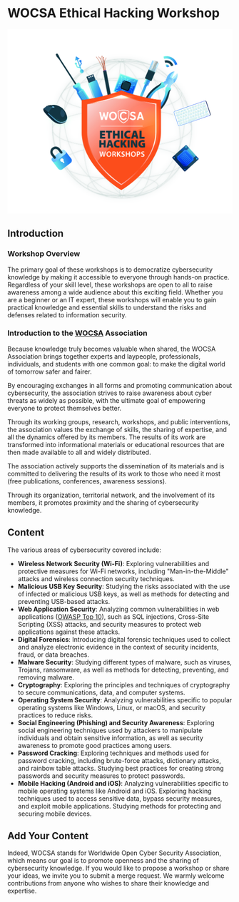 # WOCSA Ethical Hacking Workshop
![logo](WocsaEthicalHacking.jpg)

## Introduction
### Workshop Overview
The primary goal of these workshops is to democratize cybersecurity knowledge by making it accessible to everyone through hands-on practice. Regardless of your skill level, these workshops are open to all to raise awareness among a wide audience about this exciting field. Whether you are a beginner or an IT expert, these workshops will enable you to gain practical knowledge and essential skills to understand the risks and defenses related to information security.

### Introduction to the [WOCSA](https://wocsa.org/) Association
Because knowledge truly becomes valuable when shared, the WOCSA Association brings together experts and laypeople, professionals, individuals, and students with one common goal: to make the digital world of tomorrow safer and fairer.

By encouraging exchanges in all forms and promoting communication about cybersecurity, the association strives to raise awareness about cyber threats as widely as possible, with the ultimate goal of empowering everyone to protect themselves better.

Through its working groups, research, workshops, and public interventions, the association values the exchange of skills, the sharing of expertise, and all the dynamics offered by its members. The results of its work are transformed into informational materials or educational resources that are then made available to all and widely distributed.

The association actively supports the dissemination of its materials and is committed to delivering the results of its work to those who need it most (free publications, conferences, awareness sessions).

Through its organization, territorial network, and the involvement of its members, it promotes proximity and the sharing of cybersecurity knowledge.

## Content
The various areas of cybersecurity covered include:
- **Wireless Network Security (Wi-Fi)**: Exploring vulnerabilities and protective measures for Wi-Fi networks, including "Man-in-the-Middle" attacks and wireless connection security techniques.
- **Malicious USB Key Security**: Studying the risks associated with the use of infected or malicious USB keys, as well as methods for detecting and preventing USB-based attacks.
- **Web Application Security**: Analyzing common vulnerabilities in web applications ([OWASP Top 10](https://owasp.org/www-project-top-ten/)), such as SQL injections, Cross-Site Scripting (XSS) attacks, and security measures to protect web applications against these attacks.
- **Digital Forensics**: Introducing digital forensic techniques used to collect and analyze electronic evidence in the context of security incidents, fraud, or data breaches.
- **Malware Security**: Studying different types of malware, such as viruses, Trojans, ransomware, as well as methods for detecting, preventing, and removing malware.
- **Cryptography**: Exploring the principles and techniques of cryptography to secure communications, data, and computer systems.
- **Operating System Security**: Analyzing vulnerabilities specific to popular operating systems like Windows, Linux, or macOS, and security practices to reduce risks.
- **Social Engineering (Phishing) and Security Awareness**: Exploring social engineering techniques used by attackers to manipulate individuals and obtain sensitive information, as well as security awareness to promote good practices among users.
- **Password Cracking**: Exploring techniques and methods used for password cracking, including brute-force attacks, dictionary attacks, and rainbow table attacks. Studying best practices for creating strong passwords and security measures to protect passwords.
- **Mobile Hacking (Android and iOS)**: Analyzing vulnerabilities specific to mobile operating systems like Android and iOS. Exploring hacking techniques used to access sensitive data, bypass security measures, and exploit mobile applications. Studying methods for protecting and securing mobile devices.

## Add Your Content
Indeed, WOCSA stands for Worldwide Open Cyber Security Association, which means our goal is to promote openness and the sharing of cybersecurity knowledge. If you would like to propose a workshop or share your ideas, we invite you to submit a merge request. We warmly welcome contributions from anyone who wishes to share their knowledge and expertise.
